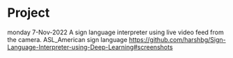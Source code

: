 # Project


monday 7-Nov-2022
A sign language interpreter using live video feed from the camera. 
ASL_American sign language
https://github.com/harshbg/Sign-Language-Interpreter-using-Deep-Learning#screenshots
